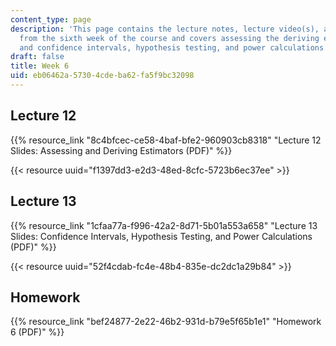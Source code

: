 ```yaml
---
content_type: page
description: 'This page contains the lecture notes, lecture video(s), and homework
  from the sixth week of the course and covers assessing the deriving estimators;
  and confidence intervals, hypothesis testing, and power calculations. '
draft: false
title: Week 6
uid: eb06462a-5730-4cde-ba62-fa5f9bc32098
---
```

## Lecture 12

{{% resource_link "8c4bfcec-ce58-4baf-bfe2-960903cb8318" "Lecture 12 Slides: Assessing and Deriving Estimators (PDF)" %}}

{{< resource uuid="f1397dd3-e2d3-48ed-8cfc-5723b6ec37ee" >}}

## Lecture 13

{{% resource_link "1cfaa77a-f996-42a2-8d71-5b01a553a658" "Lecture 13 Slides: Confidence Intervals, Hypothesis Testing, and Power Calculations (PDF)" %}}

{{< resource uuid="52f4cdab-fc4e-48b4-835e-dc2dc1a29b84" >}}

## Homework

{{% resource_link "bef24877-2e22-46b2-931d-b79e5f65b1e1" "Homework 6 (PDF)" %}}